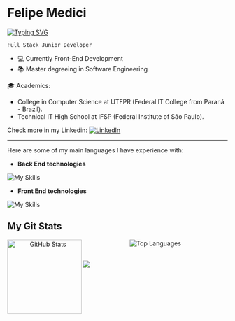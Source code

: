 <h1 align="left" id="macropower-title">Felipe Medici</h1>

<a href="https://git.io/typing-svg"><img src="https://readme-typing-svg.herokuapp.com?font=Roboto&size=18&pause=1000&color=C3C6C8&width=450&height=47&lines={+analyse+them+code+.+.+.++}" alt="Typing SVG" /></a>

`Full Stack Junior Developer`

- 💻 Currently Front-End Development
- 📚 Master degreeing in Software Engineering 

🎓 Academics:
- College in Computer Science at UTFPR (Federal IT College from Paraná - Brazil).
- Technical IT High School at IFSP (Federal Institute of São Paulo).
  
Check more in my Linkedin: <a href="https://www.linkedin.com/in/femedici/" target="_blank"><img src="https://img.shields.io/badge/LinkedIn-%230077B5.svg?&style=flat-square&logo=linkedin&logoColor=white" alt="LinkedIn"></a>

-------------------------------------------------------------------------------------------------------------------------------------------------------------------------

Here are some of my main languages I have experience with:

- **Back End technologies**

![My Skills](https://skillicons.dev/icons?i=cs,dotnet,nodejs,java,mysql)

- **Front End technologies**

![My Skills](https://skillicons.dev/icons?i=vue,react,js)

<div> 
<h2  id="macropower-tech">My Git Stats</h2>
    
</div> <div align="center">
  <img height="170" align="left" src="https://github-readme-stats.vercel.app/api?username=femedici&show_icons=true&theme=dark&include_all_commits=true&count_private=true" alt="GitHub Stats" />
  <img src="https://github-readme-stats.vercel.app/api/top-langs/?username=femedici&layout=compact&theme=dark" alt="Top Languages" />
</div>
<br>

![](https://komarev.com/ghpvc/?username=femedici&color=lightgray)
